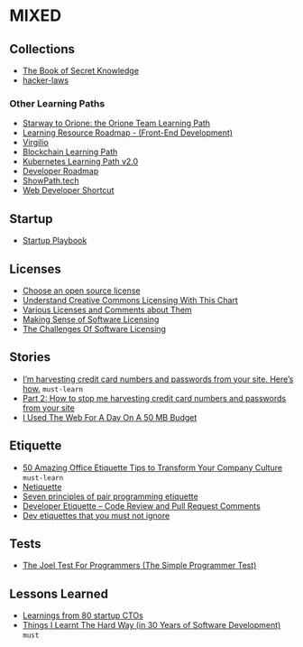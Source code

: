 # MIXED

## Collections

 - [The Book of Secret Knowledge](https://github.com/trimstray/the-book-of-secret-knowledge)
 - [hacker-laws](https://github.com/dwmkerr/hacker-laws)

### Other Learning Paths

 - [Starway to Orione: the Orione Team Learning Path](https://github.com/xpeppers/starway-to-orione)
 - [Learning Resource Roadmap - (Front-End Development)](https://github.com/devcenter-square/Learning-Resource-Path-Front-End)
 - [Virgilio](https://github.com/virgili0/Virgilio)
 - [Blockchain Learning Path](https://github.com/protofire/blockchain-learning-path)
 - [Kubernetes Learning Path v2.0](https://azure.microsoft.com/en-us/resources/kubernetes-learning-path/)
 - [Developer Roadmap](https://github.com/luuductrung1234/dev-roadmap)
 - [ShowPath.tech](https://github.com/PJijin/Show-Path)
 - [Web Developer Shortcut](https://github.com/rkukuh/web-developer-shortcut)


## Startup

 - [Startup Playbook](https://playbook.samaltman.com/)

## Licenses

 - [Choose an open source license](https://choosealicense.com/)
 - [Understand Creative Commons Licensing With This Chart](https://lifehacker.com/understand-creative-commons-licensing-with-this-chart-1614149185)
 - [Various Licenses and Comments about Them](https://www.gnu.org/licenses/license-list.html)
 - [Making Sense of Software Licensing](https://www.techsoup.org/support/articles-and-how-tos/making-sense-of-software-licensing)
 - [The Challenges Of Software Licensing](http://omtco.eu/references/licensing/)

## Stories

 - [I’m harvesting credit card numbers and passwords from your site. Here’s how.](https://medium.com/hackernoon/im-harvesting-credit-card-numbers-and-passwords-from-your-site-here-s-how-9a8cb347c5b5) `must-learn`
 - [Part 2: How to stop me harvesting credit card numbers and passwords from your site](https://medium.com/hackernoon/part-2-how-to-stop-me-harvesting-credit-card-numbers-and-passwords-from-your-site-844f739659b9)
 - [I Used The Web For A Day On A 50 MB Budget](https://www.smashingmagazine.com/2019/07/web-on-50mb-budget/)

## Etiquette

 - [50 Amazing Office Etiquette Tips to Transform Your Company Culture](https://smallbiztrends.com/2017/06/office-etiquette.html) `must-learn`
 - [Netiquette](https://www.fau.edu/oit/student/netiquette.php)
 - [Seven principles of pair programming etiquette](https://itnext.io/seven-principles-of-pair-programming-etiquette-74a2b3b233b0)
 - [Developer Etiquette – Code Review and Pull Request Comments](https://gooroo.io/GoorooTHINK/Article/16363/Developer-Etiquette--Code-Review-and-Pull-Request-Comments/19614)
 - [Dev etiquettes that you must not ignore](https://codeburst.io/dev-etiquettes-that-you-must-not-ignore-619e1bb490b8)

## Tests

 - [The Joel Test For Programmers (The Simple Programmer Test)](https://simpleprogrammer.com/joel-test-programmers-simple-programmer-test/)

## Lessons Learned

 - [Learnings from 80 startup CTOs](https://medium.com/@fesja/learnings-from-80-startup-ctos-88ddb5f9c024)
 - [Things I Learnt The Hard Way (in 30 Years of Software Development)](https://blog.juliobiason.me/thoughts/things-i-learnt-the-hard-way/) `must`
